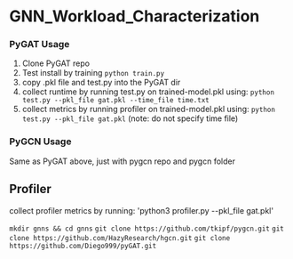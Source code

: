# GNN_Workload_Characterization

### PyGAT Usage
1. Clone PyGAT repo
2. Test install by training `python train.py`
3. copy .pkl file and test.py into the PyGAT dir
4. collect runtime by running test.py on trained-model.pkl using: `python test.py --pkl_file gat.pkl --time_file time.txt`
5. collect metrics by running profiler on trained-model.pkl using: `python test.py --pkl_file gat.pkl` (note: do not specify time file)

### PyGCN Usage
Same as PyGAT above, just with pygcn repo and pygcn folder

## Profiler
collect profiler metrics by running: 'python3 profiler.py --pkl_file gat.pkl'


`mkdir gnns && cd gnns`
`git clone https://github.com/tkipf/pygcn.git`
`git clone https://github.com/HazyResearch/hgcn.git`
`git clone https://github.com/Diego999/pyGAT.git`
